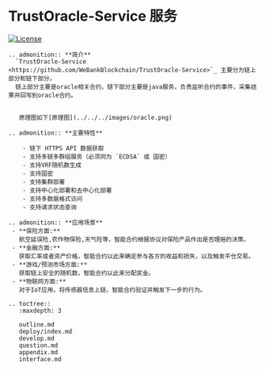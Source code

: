 # TrustOracle-Service 服务

[![License](https://img.shields.io/badge/license-Apache%202-4EB1BA.svg)](https://www.apache.org/licenses/LICENSE-2.0.html)


```eval_rst
.. admonition:: **简介**
  `TrustOracle-Service <https://github.com/WeBankBlockchain/TrustOracle-Service>`_ 主要分为链上部分和链下部分。
  链上部分主要是oracle相关合约，链下部分主要是java服务，负责监听合约的事件，采集结果并回写到oracle合约。


```

```eval_rst
   原理图如下[原理图](../../../images/oracle.png)
```

```eval_rst
.. admonition:: **主要特性**

    - 链下 HTTPS API 数据获取
    - 支持多链多群组服务（必须同为 `ECDSA` 或 国密）
    - 支持VRF随机数生成
    - 支持国密
    - 支持集群部署
    - 支持中心化部署和去中心化部署
    - 支持多数据格式访问
    - 支持请求状态查询  
```


```eval_rst
.. admonition:: **应用场景**
 - **保险方面:**  
   航空延误险,农作物保险,天气险等，智能合约根据协议对保险产品作出是否理赔的决策。  
 - **金融方面:**  
   获取汇率或者资产价格，智能合约以此来确定参与各方的收益和损失，以及触发平仓交易。  
 - **游戏/预测市场方面:**   
   获取链上安全的随机数，智能合约以此来分配奖金。  
 - **物联网方面:**  
   对于IoT应用，将传感器信息上链，智能合约验证并触发下一步的行为。     
```


```eval_rst
.. toctree::
   :maxdepth: 3

   outline.md
   deploy/index.md
   develop.md
   question.md
   appendix.md
   interface.md

```